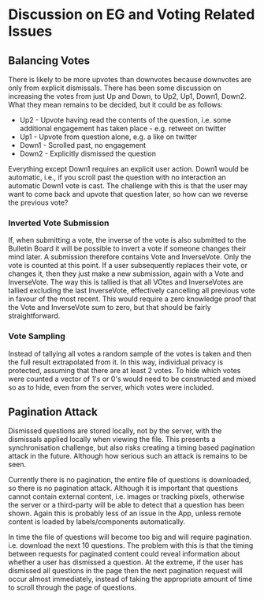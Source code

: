 # Discussion on EG and Voting Related Issues

## Balancing Votes
There is likely to be more upvotes than downvotes because downvotes are only from explicit dismissals. There has been some discussion on increasing the votes from just Up and Down, to Up2, Up1, Down1, Down2. What they mean remains to be decided, but it could be as follows:
* Up2 - Upvote having read the contents of the question, i.e. some additional engagement has taken place - e.g. retweet on twitter
* Up1 - Upvote from question alone, e.g. a like on twitter
* Down1 - Scrolled past, no engagement
* Down2 - Explicitly dismissed the question

Everything except Down1 requires an explicit user action. Down1 would be automatic, i.e., if you scroll past the question with no interaction an automatic Down1 vote is cast. The challenge with this is that the user may want to come back and upvote that question later, so how can we reverse the previous vote?

### Inverted Vote Submission
If, when submitting a vote, the inverse of the vote is also submitted to the Bulletin Board it will be possible to invert a vote if someone changes their mind later. A submission therefore contains Vote and InverseVote. Only the vote is counted at this point. If a user subsequently replaces their vote, or changes it, then they just make a new submission, again with a Vote and InverseVote. The way this is tallied is that all VOtes and InverseVotes are tallied excluding the last InverseVote, effectively cancelling all previous vote in favour of the most recent. This would require a zero knowledge proof that the Vote and InverseVote sum to zero, but that should be fairly straightforward.

### Vote Sampling
Instead of tallying all votes a random sample of the votes is taken and then the full result extrapolated from it. In this way, individual privacy is protected, assuming that there are at least 2 votes. To hide which votes were counted a vector of 1's or 0's would need to be constructed and mixed so as to hide, even from the server, which votes were included.

## Pagination Attack
Dismissed questions are stored locally, not by the server, with the dismissals applied locally when viewing the file. This presents a synchronisation challenge, but also risks creating a timing based pagination attack in the future. Although how serious such an attack is remains to be seen.

Currently there is no pagination, the entire file of questions is downloaded, so there is no pagination attack. Although it is important that questions cannot contain external content, i.e. images or tracking pixels, otherwise the server or a third-party will be able to detect that a question has been shown. Again this is probably less of an issue in the App, unless remote content is loaded by labels/components automatically.

In time the file of questions will become too big and will require pagination. i.e. download the next 10 questions. The problem with this is that the timing between requests for paginated content could reveal information about whether a user has dismissed a question. At the extreme, if the user has dismissed all questions in the page then the next pagination request will occur almost immediately, instead of taking the appropriate amount of time to scroll through the page of questions.


